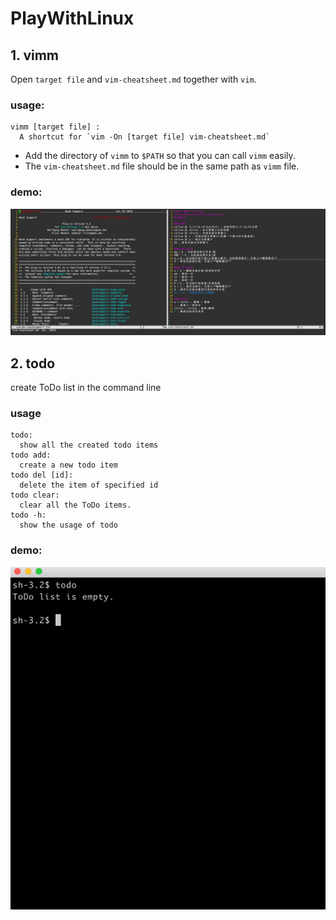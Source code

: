 # PlayWithLinux

## 1. vimm
Open `target file` and `vim-cheatsheet.md` together with `vim`.

### usage:
```
vimm [target file] :
  A shortcut for `vim -On [target file] vim-cheatsheet.md`
```
+ Add the directory of `vimm` to `$PATH` so that you can call `vimm` easily.
+ The `vim-cheatsheet.md` file should be in the same path as `vimm` file.

### demo:
![demo](vimm/demo.jpg)

## 2. todo

create ToDo list in the command line

### usage

```
todo:
  show all the created todo items
todo add:
  create a new todo item
todo del [id]:
  delete the item of specified id
todo clear:
  clear all the ToDo items.
todo -h:
  show the usage of todo
```

### demo:

![demo](todo/demo.gif)


